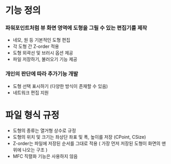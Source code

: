 # 기능 정의
### 파워포인트처럼 뷰 화면 영역에 도형을 그릴 수 있는 편집기를 제작

- 네모, 원 등 기본적인 도형 편집
- 각 도형 간 Z-order 적용
- 도형 외곽선 및 브러시 옵션 제공
- 파일 저장하기, 불러오기 기능 제공

### 개인의 판단에 따라 추가기능 개발
- 도형 선택 표시하기 (다양한 방식이 존재할 수 있음)
- 네트워크 편집 지원

# 파일 형식 규정
- 도형의 종류는 열거형 상수로 규정
- 도형의 위치 및 크기는 좌상단 좌표 및 폭, 높이를 저장 (CPoint, CSize)
- Z-order는 파일에 저장된 순서를 그대로 적용 ( 가장 먼저 저장된 도형이 화면의 맨 위에 나오는 구조 )
- MFC 직렬화 기능은 사용하지 않음
